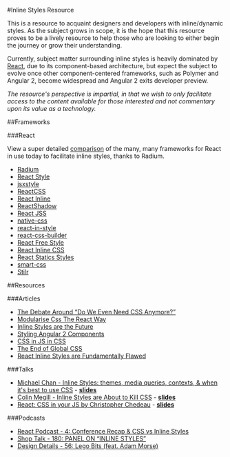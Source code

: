 #Inline Styles Resource

This is a resource to acquaint designers and developers with inline/dynamic styles. As the subject grows in scope, it is the hope that this resource proves to be a lively resource to help those who are looking to either begin the journey or grow their understanding.

Currently, subject matter surrounding inline styles is heavily dominated by [React](http://facebook.github.io/react/), due to its component-based architecture, but expect the subject to evolve once other component-centered frameworks, such as Polymer and Angular 2, become widespread and Angular 2 exits developer preview.

*The resource's perspective is impartial, in that we wish to only facilitate access to the content available for those interested and not commentary upon its value as a technology.*

##Frameworks

###React

View a super detailed [comparison](https://github.com/FormidableLabs/radium/blob/master/docs/comparison/README.md) of the many, many frameworks for React in use today to facilitate inline styles, thanks to Radium.

* [Radium](http://projects.formidablelabs.com/radium/)
* [React Style](https://github.com/js-next/react-style)
* [jsxstyle](https://github.com/petehunt/jsxstyle)
* [ReactCSS](https://github.com/casesandberg/reactcss)
* [React Inline](https://github.com/martinandert/react-inline)
* [ReactShadow](https://github.com/Wildhoney/ReactShadow)
* [React JSS](https://github.com/jsstyles/react-jss)
* [native-css](https://github.com/raphamorim/native-css)
* [react-in-style](https://github.com/ericwooley/react-in-style)
* [react-css-builder](https://github.com/jhudson8/react-css-builder)
* [React Free Style](https://github.com/blakeembrey/react-free-style)
* [React Inline CSS](https://github.com/RickWong/react-inline-css)
* [React Statics Styles](https://github.com/elierotenberg/react-statics-styles)
* [smart-css](https://github.com/hackhat/smart-css)
* [Stilr](https://github.com/kodyl/stilr)

##Resources

###Articles

* [The Debate Around “Do We Even Need CSS Anymore?”](https://css-tricks.com/the-debate-around-do-we-even-need-css-anymore/)
* [Modularise Css The React Way](https://medium.com/@jviereck/modularise-css-the-react-way-1e817b317b04)
* [Inline Styles are the Future](http://formidablelabs.com/blog/2015/03/01/launching-radium/)
* [Styling Angular 2 Components](http://blog.thoughtram.io/angular/2015/06/25/styling-angular-2-components.html)
* [CSS in JS in CSS](http://blog.namangoel.com/css-in-js-in-css)
* [The End of Global CSS](https://medium.com/seek-ui-engineering/the-end-of-global-css-90d2a4a06284)
* [React Inline Styles are Fundamentally Flawed](https://byjoeybaker.com/react-inline-styles)

###Talks

* [Michael Chan - Inline Styles: themes, media queries, contexts, & when it's best to use CSS](https://www.youtube.com/watch?v=ERB1TJBn32c) - **[slides](https://speakerdeck.com/chantastic/inline-styles-react-europe)**
* [Colin Megill - Inline Styles are About to Kill CSS](https://www.youtube.com/watch?v=NoaxsCi13yQ) - **[slides](https://docs.google.com/presentation/d/1pL8e2OC8iDUWCvGkixYB18bRXjiVRmSgwiWoxiQN3vQ)**
* [React: CSS in your JS by Christopher Chedeau](https://vimeo.com/116209150) - **[slides](https://speakerdeck.com/vjeux/react-css-in-js)**

###Podcasts

* [React Podcast - 4: Conference Recap & CSS vs Inline Styles](http://reactpodcast.com/2015/08/4-conference-recap-css-vs-inline-styles/)
* [Shop Talk - 180: PANEL ON “INLINE STYLES”](http://shoptalkshow.com/episodes/180-panel-on-inline-styles/)
* [Design Details - 56: Lego Bits (feat. Adam Morse)](http://spec.fm/podcasts/design-details/16190)
